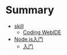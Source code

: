 # Summary

* [skill](README.md)
   * [Coding WebIDE](ch1.md)
* [Node.js入门](ch2.md)
   * [入门](ch3.md)

